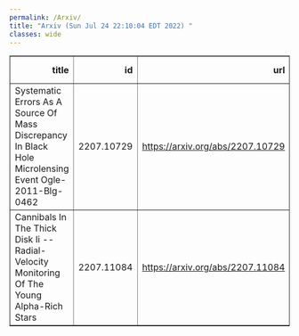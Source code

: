 ```yaml
---
permalink: /Arxiv/
title: "Arxiv (Sun Jul 24 22:10:04 EDT 2022) "
classes: wide
---
```

<table border="1" class="dataframe">
  <thead>
    <tr style="text-align: right;">
      <th>title</th>
      <th>id</th>
      <th>url</th>
      <th>authors</th>
      <th>Local Authors</th>
    </tr>
  </thead>
  <tbody>
    <tr>
      <td>Systematic Errors As A Source Of Mass Discrepancy In Black Hole   Microlensing Event Ogle-2011-Blg-0462</td>
      <td>2207.10729</td>
      <td><a href="https://arxiv.org/abs/2207.10729" target="_blank">https://arxiv.org/abs/2207.10729</a></td>
      <td>Przemek Mroz, Andrzej Udalski, Andrew Gould</td>
      <td>Andrew Gould</td>
    </tr>
    <tr>
      <td>Cannibals In The Thick Disk Ii -- Radial-Velocity Monitoring Of The   Young Alpha-Rich Stars</td>
      <td>2207.11084</td>
      <td><a href="https://arxiv.org/abs/2207.11084" target="_blank">https://arxiv.org/abs/2207.11084</a></td>
      <td>P. Jofre, A. Jorissen, C. Aguilera-Gomez, S. Van Eck, J. Tayar, M. Pinsonneault, J. Zinn, S. Goriely, H. Van Winckel</td>
      <td>Marc Pinsonneault</td>
    </tr>
  </tbody>
</table>